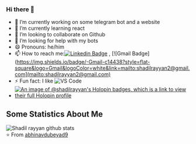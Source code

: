 ### Hi there 👋
<!--**shadil-rayyan/shadil-rayyan** is a ✨ _special_ ✨ repository because its `README.md` (this file) appears on your GitHub profile.-->
- 🔭 I’m currently working on some telegram bot and a website
- 🌱 I’m currently learning react
- 👯 I’m looking to collaborate on Github
- 🤔 I’m looking for help with my bots
- 😄 Pronouns: he/him
- 📫 How to reach me:[![Linkedin Badge](https://img.shields.io/badge/-LinkedIn-blue?style=flat-square&logo=Linkedin&logoColor=white&link=)](https://www.linkedin.com/in/shadil-rayyan/) 
, [![Gmail Badge](https://img.shields.io/badge/-Gmail-c14438?style=flat-square&logo=Gmail&logoColor=white&link=mailto:shadilrayyan2@gmail.com](mailto:shadilrayyan2@gmail.com)
- ⚡ Fun fact: I like ![VS Code](http://img.shields.io/badge/-VS%20Code-007ACC?style=flat-square&logo=visual-studio-code&logoColor=ffffff)
- [![An image of @shadilrayyan's Holopin badges, which is a link to view their full Holopin profile](https://holopin.me/shadilrayyan)](https://holopin.io/@shadilrayyan)
## Some Statistics About Me
![Shadil rayyan github stats](https://github-readme-stats.vercel.app/api?username=shadil-rayyan&&show_icons=true&title_color=ffffff&icon_color=bb2acf&text_color=daf7dc&bg_color=151515)<br>
⭐️ From [abhinavdubeyad9](https://github.com/abhinavdubeyad9)
<!--
- 💬 Ask me about 
- 📫 How to reach me: instagram 

<h1 align="center"> Hello, I'm Abhinav Dubey 👋 </h1>
<h3 align="center">🚀 fullstack devlover 🚀</h3>

<p align="left"> <img src="https://komarev.com/ghpvc/?username=shadil-rayyan" alt="Shadil rayyan" /> </p>

- 🔭 I’m currently working on TravelGram App
- 🌱 I’m currently learning Angular & deno
- 👯 I’m looking to collaborate on MERN stack projects
- 💬 Ask me about Web dev related Stuff
-->

